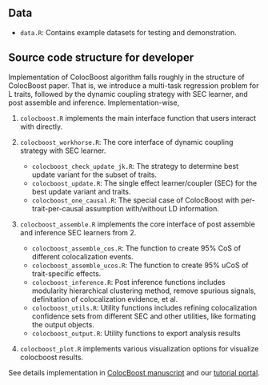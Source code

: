 
## Data

  - `data.R`: Contains example datasets for testing and demonstration.

## Source code structure for developer

Implementation of ColocBoost algorithm falls roughly in the structure of ColocBoost paper. 
That is, we introduce a multi-task regression problem for L traits, followed by the dynamic coupling strategy with SEC learner, 
and post assemble and inference. Implementation-wise,


1. `colocboost.R` implements the main interface function that users interact with directly.

2. `colocboost_workhorse.R`: The core interface of dynamic coupling strategy with SEC learner.
    - `colocboost_check_update_jk.R`: The strategy to determine best update variant for the subset of traits.
    - `colocboost_update.R`: The single effect learner/coupler (SEC) for the best update variant and traits.
    - `colocboost_one_causal.R`: The special case of ColocBoost with per-trait-per-causal assumption with/without LD information.
  
3. `colocboost_assemble.R` implements the core interface of post assemble and inference SEC learners from 2.
    - `colocboost_assemble_cos.R`: The function to create 95% CoS of different colocalization events.
    - `colocboost_assemble_ucos.R`: The function to create 95% uCoS of trait-specific effects.
    - `colocboost_inference.R`: Post inference functions includes modularity hierarchical clustering method, remove spurious signals, definitation of colocalization evidence, et al.
    - `colocboost_utils.R`: Utility functions includes refining colocalization confidence sets from different SEC and other utilities, like formating the output objects.
    - `colocboost_output.R`: Utility functions to export analysis results
  
4. `colocboost_plot.R` implements various visualization options for visualize colocboost results.

See details implementation in [ColocBoost manuscript](https://www.medrxiv.org/content/10.1101/2025.04.17.25326042v1) and our [tutorial portal](https://statfungen.github.io/colocboost/articles/index.html).

